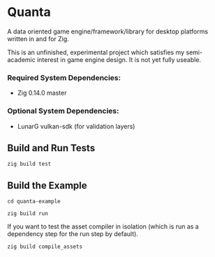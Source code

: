 # Quanta

A data oriented game engine/framework/library for desktop platforms written in
and for Zig.

This is an unfinished, experimental project which satisfies my semi-academic
interest in game engine design. It is not yet fully useable.

### Required System Dependencies:

- Zig 0.14.0 master

### Optional System Dependencies:

- LunarG vulkan-sdk (for validation layers)

## Build and Run Tests

`zig build test`

## Build the Example

`cd quanta-example`

`zig build run`

If you want to test the asset compiler in isolation (which is run as a
dependency step for the run step by default).

`zig build compile_assets`
